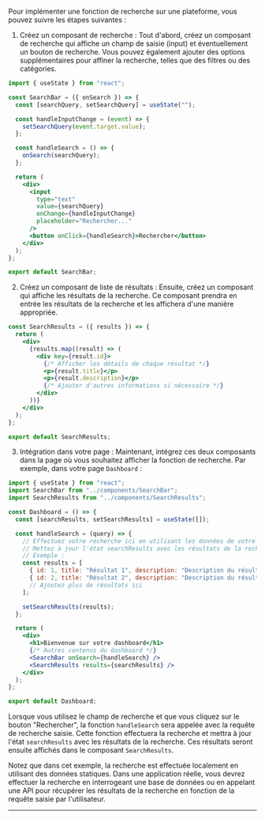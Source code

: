 Pour implémenter une fonction de recherche sur une plateforme, vous pouvez suivre les étapes suivantes :

1. Créez un composant de recherche : Tout d'abord, créez un composant de recherche qui affiche un champ de saisie (input) et éventuellement un bouton de recherche. Vous pouvez également ajouter des options supplémentaires pour affiner la recherche, telles que des filtres ou des catégories.

```jsx
import { useState } from "react";

const SearchBar = ({ onSearch }) => {
  const [searchQuery, setSearchQuery] = useState("");

  const handleInputChange = (event) => {
    setSearchQuery(event.target.value);
  };

  const handleSearch = () => {
    onSearch(searchQuery);
  };

  return (
    <div>
      <input
        type="text"
        value={searchQuery}
        onChange={handleInputChange}
        placeholder="Rechercher..."
      />
      <button onClick={handleSearch}>Rechercher</button>
    </div>
  );
};

export default SearchBar;
```

2. Créez un composant de liste de résultats : Ensuite, créez un composant qui affiche les résultats de la recherche. Ce composant prendra en entrée les résultats de la recherche et les affichera d'une manière appropriée.

```jsx
const SearchResults = ({ results }) => {
  return (
    <div>
      {results.map((result) => (
        <div key={result.id}>
          {/* Afficher les détails de chaque résultat */}
          <p>{result.title}</p>
          <p>{result.description}</p>
          {/* Ajouter d'autres informations si nécessaire */}
        </div>
      ))}
    </div>
  );
};

export default SearchResults;
```

3. Intégration dans votre page : Maintenant, intégrez ces deux composants dans la page où vous souhaitez afficher la fonction de recherche. Par exemple, dans votre page `Dashboard` :

```jsx
import { useState } from "react";
import SearchBar from "../components/SearchBar";
import SearchResults from "../components/SearchResults";

const Dashboard = () => {
  const [searchResults, setSearchResults] = useState([]);

  const handleSearch = (query) => {
    // Effectuez votre recherche ici en utilisant les données de votre plateforme
    // Mettez à jour l'état searchResults avec les résultats de la recherche
    // Exemple :
    const results = [
      { id: 1, title: "Résultat 1", description: "Description du résultat 1" },
      { id: 2, title: "Résultat 2", description: "Description du résultat 2" },
      // Ajoutez plus de résultats ici
    ];

    setSearchResults(results);
  };

  return (
    <div>
      <h1>Bienvenue sur votre dashboard</h1>
      {/* Autres contenus du dashboard */}
      <SearchBar onSearch={handleSearch} />
      <SearchResults results={searchResults} />
    </div>
  );
};

export default Dashboard;
```

Lorsque vous utilisez le champ de recherche et que vous cliquez sur le bouton "Rechercher", la fonction `handleSearch` sera appelée avec la requête de recherche saisie. Cette fonction effectuera la recherche et mettra à jour l'état `searchResults` avec les résultats de la recherche. Ces résultats seront ensuite affichés dans le composant `SearchResults`.

Notez que dans cet exemple, la recherche est effectuée localement en utilisant des données statiques. Dans une application réelle, vous devrez effectuer la recherche en interrogeant une base de données ou en appelant une API pour récupérer les résultats de la recherche en fonction de la requête saisie par l'utilisateur.


-------------------------------------------------------------------------------------------------------------------------------------------------------